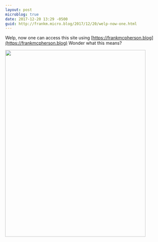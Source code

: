 ```yaml
---
layout: post
microblog: true
date: 2017-12-20 13:29 -0500
guid: http://frankm.micro.blog/2017/12/20/welp-now-one.html
---
```

Welp, now one can access this site using [https://frankmcpherson.blog](https://frankmcpherson.blog) Wonder what this means?


<img src="http://frankmcpherson.blog/uploads/2017/e9f560952b.jpg" width="450" height="600" />
